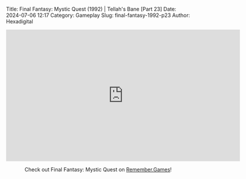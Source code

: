Title: Final Fantasy: Mystic Quest (1992) | Tellah's Bane [Part 23]
Date: 2024-07-06 12:17
Category: Gameplay
Slug: final-fantasy-1992-p23
Author: Hexadigital

<center><iframe src="https://www.youtube.com/embed/2EfQwzBoav0?feature=oembed" allow="accelerometer; autoplay; encrypted-media; gyroscope; picture-in-picture" width="640" height="360" frameborder="0"></iframe>

Check out Final Fantasy: Mystic Quest on [Remember.Games](https://remember.games/game/8116/final-fantasy-mystic-quest/)!</center>